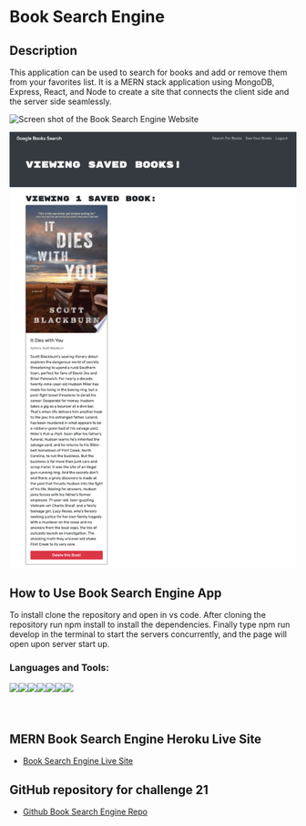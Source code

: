 # Book Search Engine

## Description

This application can be used to search for books and add or remove them from your favorites list. It is a MERN stack application using MongoDB, Express, React, and Node to create a site that connects the client side and the server side seamlessly.

![Screen shot of the Book Search Engine Website](./client/src/assets/book-search-engine-screenshot.png)

![Screen shot of the Saved Book Section](./client/src/assets/saved-books-screenshot.png)

## How to Use Book Search Engine App

To install clone the repository and open in vs code. After cloning the repository run npm install to install the dependencies. Finally type npm run develop in the terminal to start the servers concurrently, and the page will open upon server start up.

### Languages and Tools:

<img align="left" src="https://img.shields.io/badge/React-%2320232a.svg?logo=react&style=flat" />

<img align="left" src="https://img.shields.io/badge/JavaScript-F7DF1E.svg?logo=JavaScript&style=flat&logoColor=white" />

<img align="left" src="https://img.shields.io/badge/Node.js-6DA55F.svg?logo=node.js&style=flat&logoColor=white" />

<img align="left" src="https://img.shields.io/badge/-Visual%20Studio%20Code-007ACC.svg?logo=visual-studio-code&style=flat" />

<img align="left" src="https://img.shields.io/badge/HTML-E34F26.svg?logo=HTML5&style=flat&logoColor=white" />

<img align="left" src="https://img.shields.io/badge/CSS-1572B6.svg?logo=CSS3&style=flat&logoColor=white" />

<img align="left" src="https://img.shields.io/badge/Bootstrap-%23563D7C.svg?logo=bootstrap&style=flat&logoColor=white" />

# </br>

## MERN Book Search Engine Heroku Live Site

-   [Book Search Engine Live Site](https://book-search-engine-jso.herokuapp.com/)

## GitHub repository for challenge 21

-   [Github Book Search Engine Repo](https://github.com/joliver521/Book-Search-Engine)
